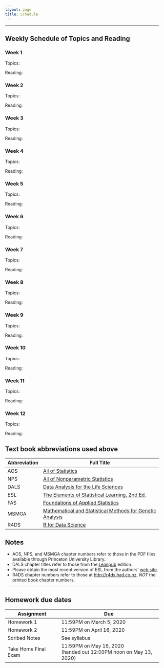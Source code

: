 ```yaml
---
layout: page
title: Schedule
---
```


---

## Weekly Schedule of Topics and Reading

### Week 1

Topics:  

Reading: 


### Week 2

Topics:  

Reading: 


### Week 3

Topics:  

Reading: 


### Week 4

Topics:  

Reading: 


### Week 5

Topics:  

Reading: 


### Week 6

Topics:  

Reading: 


### Week 7

Topics:  

Reading: 


### Week 8

Topics:  

Reading: 


### Week 9

Topics:  

Reading: 


### Week 10

Topics:  

Reading: 


### Week 11

Topics:  

Reading: 


### Week 12

Topics:  

Reading: 


## Text book abbreviations used above

| Abbreviation | Full Title |
| ---- | ---------- |
AOS | [All of Statistics](https://pulsearch.princeton.edu/catalog/8865289)
NPS | [All of Nonparametric Statistics](https://pulsearch.princeton.edu/catalog/6402948)
DALS | [Data Analysis for the Life Sciences](https://leanpub.com/dataanalysisforthelifesciences)
ESL | [The Elements of Statistical Learning, 2nd Ed.](http://statweb.stanford.edu/~tibs/ElemStatLearn/)
FAS | [Foundations of Applied Statistics](https://jdstorey.github.io/fas/)
MSMGA | [Mathematical and Statistical Methods for Genetic Analysis](https://catalog.princeton.edu/catalog/1170367)
R4DS | [R for Data Science](http://r4ds.had.co.nz)

## Notes

- AOS, NPS, and MSMGA chapter numbers refer to those in the PDF files available through Princeton University Library.
- DALS chapter titles refer to those from the [Leanpub](https://leanpub.com/dataanalysisforthelifesciences) edition.
- Please obtain the most recent version of ESL from the authors' [web site](http://statweb.stanford.edu/~tibs/ElemStatLearn/).
- R4DS chapter numbers refer to those at <http://r4ds.had.co.nz>, *NOT* the printed book chapter numbers.

---

## Homework due dates

| Assignment    | Due | 
| --------------|---------------------|
| Homework 1    | 11:59PM on March 5, 2020  |
| Homework 2    | 11:59PM on April 16, 2020   | 
| Scribed Notes | See syllabus |
| Take Home Final Exam | 11:59PM on May 16, 2020 <br> (handed out 12:00PM noon on May 13, 2020)   |

